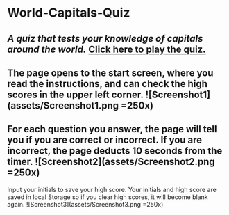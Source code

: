 # World-Capitals-Quiz
*A quiz that tests your knowledge of capitals around the world.*
[Click here to play the quiz.]( https://cml2377.github.io/World-Capitals-Quiz/)
------
The page opens to the start screen, where you read the instructions, and can check the high scores in the upper left corner.
![Screenshot1](assets/Screenshot1.png =250x)
------
For each question you answer, the page will tell you if you are correct or incorrect. If you are incorrect, the page deducts 10 seconds from the timer.
![Screenshot2](assets/Screenshot2.png =250x)
------
Input your initials to save your high score. Your initials and high score are saved in local Storage so if you clear high scores, it will become blank again. 
![Screenshot3](assets/Screenshot3.png =250x)